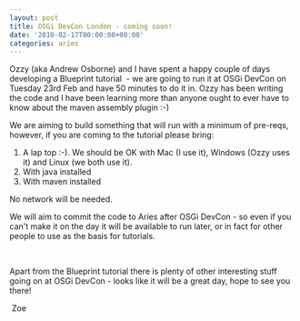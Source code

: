 ```yaml
---
layout: post
title: OSGi DevCon London - coming soon!
date: '2010-02-17T00:00:00+00:00'
categories: aries
---
```

<p>Ozzy (aka Andrew Osborne) and I have spent a happy couple of days developing a Blueprint tutorial&nbsp; - we are going to run it at OSGi DevCon on Tuesday 23rd Feb and have 50 minutes to do it in. Ozzy has been writing the code and I have been learning more than anyone ought to ever have to know about the maven assembly plugin :-)&nbsp;</p><p> We are aiming to build something that will run with a minimum of pre-reqs, however, if you are coming to the tutorial please bring:</p><ol><li>A lap top :-). We should be OK with Mac (I use it), Windows (Ozzy uses it) and Linux (we both use it).</li><li>With java installed<br /></li><li>With maven installed</li></ol><p>No network will be needed. </p><p>We will aim to commit the code to Aries after OSGi DevCon - so even if you can't make it on the day it will be available to run later, or in fact for other people to use as the basis for tutorials.</p><p>&nbsp;</p><p>Apart from the Blueprint tutorial there is plenty of other interesting stuff going on at OSGi DevCon - looks like it will be a great day, hope to see you there!<br /></p><p>&nbsp;Zoe</p><p>&nbsp;</p><p><br /></p>
